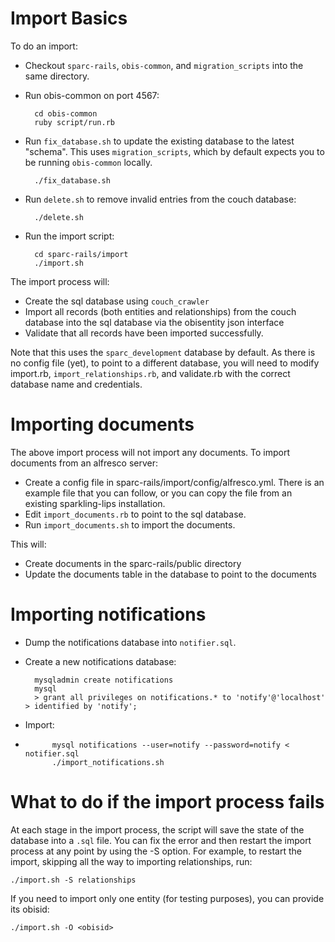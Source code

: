 # Import Basics #

To do an import:

* Checkout `sparc-rails`, `obis-common`, and `migration_scripts` into
  the same directory.

* Run obis-common on port 4567:

        cd obis-common
        ruby script/run.rb

* Run `fix_database.sh` to update the existing database to the latest
  "schema".  This uses `migration_scripts`, which by default expects you
  to be running `obis-common` locally.

        ./fix_database.sh

* Run `delete.sh` to remove invalid entries from the couch database:

        ./delete.sh

* Run the import script:

        cd sparc-rails/import
        ./import.sh

The import process will:

* Create the sql database using `couch_crawler`
* Import all records (both entities and relationships) from the couch
  database into the sql database via the obisentity json interface
* Validate that all records have been imported successfully.

Note that this uses the `sparc_development` database by default.  As
there is no config file (yet), to point to a different database, you
will need to modify import.rb, `import_relationships.rb`, and
validate.rb with the correct database name and credentials.


# Importing documents #

The above import process will not import any documents.  To import
documents from an alfresco server:

* Create a config file in sparc-rails/import/config/alfresco.yml.  There
  is an example file that you can follow, or you can copy the file from
  an existing sparkling-lips installation.
* Edit `import_documents.rb` to point to the sql database.
* Run `import_documents.sh` to import the documents.

This will:

* Create documents in the sparc-rails/public directory
* Update the documents table in the database to point to the documents


# Importing notifications #

* Dump the notifications database into `notifier.sql`.

* Create a new notifications database:

        mysqladmin create notifications
        mysql
        > grant all privileges on notifications.* to 'notify'@'localhost' > identified by 'notify';

* Import:
* 
            mysql notifications --user=notify --password=notify < notifier.sql
            ./import_notifications.sh


# What to do if the import process fails #

At each stage in the import process, the script will save the state of
the database into a `.sql` file.  You can fix the error and then restart
the import process at any point by using the -S option.  For example, to
restart the import, skipping all the way to importing relationships,
run:

    ./import.sh -S relationships

If you need to import only one entity (for testing purposes), you can
provide its obisid:

    ./import.sh -O <obisid>

